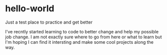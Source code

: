 # hello-world
Just a test place to practice and get better

I've recntly started learning to code to better change and help my possible job change. I am not exactly sure where to go from here or what to learn but I'm hoping I can find it intersting and make some cool projects along the way. 
